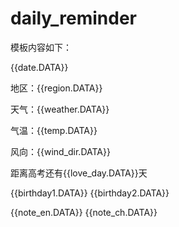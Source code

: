 # daily_reminder

模板内容如下：

{{date.DATA}} 

地区：{{region.DATA}} 

天气：{{weather.DATA}} 

气温：{{temp.DATA}} 

风向：{{wind_dir.DATA}} 

距离高考还有{{love_day.DATA}}天 

{{birthday1.DATA}} 
{{birthday2.DATA}}


{{note_en.DATA}} 
{{note_ch.DATA}}

